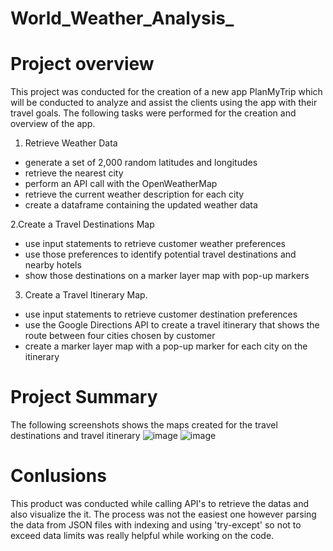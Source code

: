 # World_Weather_Analysis_
# Project overview
This project was conducted for the creation of a new app PlanMyTrip which will be conducted to analyze and assist the clients using the app with their travel goals.
The following tasks were performed for the creation and overview of the app.
1. Retrieve Weather Data

- generate a set of 2,000 random latitudes and longitudes
- retrieve the nearest city
- perform an API call with the OpenWeatherMap
- retrieve the current weather description for each city
- create a dataframe containing the updated weather data

2.Create a Travel Destinations Map

- use input statements to retrieve customer weather preferences
- use those preferences to identify potential travel destinations and nearby hotels
- show those destinations on a marker layer map with pop-up markers
3. Create a Travel Itinerary Map.

- use input statements to retrieve customer destination preferences
- use the Google Directions API to create a travel itinerary that shows the route between four cities chosen by customer
- create a marker layer map with a pop-up marker for each city on the itinerary
# Project Summary
The following screenshots shows the maps created for the travel destinations and travel itinerary 
![image](https://user-images.githubusercontent.com/99924850/162866069-c5d355e1-9d93-4350-b851-0324dafae7d6.png)
![image](https://user-images.githubusercontent.com/99924850/162866192-eb7df656-ca99-43ef-be38-0eeeac03d952.png)

# Conlusions
This product was conducted while calling API's to retrieve the datas and also visualize the it.
The process was not the easiest one however parsing the data from JSON files with indexing and using 'try-except' so not to exceed data limits was really helpful while working on the code.
